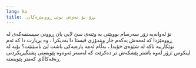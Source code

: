 ```yaml
---
lang: ku
title: .بڕۆ بۆ نەوەی نوێی ڕوومێزەکان
---
```


تۆ لەوانەیە زۆر سەرسام بووبێتی بە وێنەی سێ لایی یان  ڕوونی سیستمەکەی لە ڕوومێزدا کە ئەمەش یەکەم جار ویندۆزی ڤیستا دا بەدیکرا ، وە بڕیارت دا کە ئەم نوێکارییە تاکە لە شێوەی خۆیدا ، بەڵام ئەمە پارەیەکی باشت لێ ناسێنێت؟ بۆیە لە لینکوس :زۆر لەوە باشتر پێشکەش تر دەکرێت کە لەسەر ئەوەوە پێویستی پشتگیریکردنی ڕەقەکاڵای کەمتر پێویستە.

<? all_video_ids_from_file ();?>




